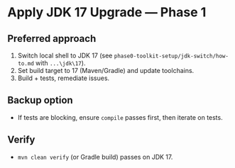# Apply JDK 17 Upgrade — Phase 1

## Preferred approach
1. Switch local shell to JDK 17 (see `phase0-toolkit-setup/jdk-switch/how-to.md` with `...\jdk\17`).
2. Set build target to 17 (Maven/Gradle) and update toolchains.
3. Build + tests, remediate issues.

## Backup option
- If tests are blocking, ensure `compile` passes first, then iterate on tests.

## Verify
- `mvn clean verify` (or Gradle build) passes on JDK 17.
